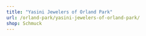 ```yaml
---
title: "Yasini Jewelers of Orland Park"
url: /orland-park/yasini-jewelers-of-orland-park/
shop: Schmuck
---
```

